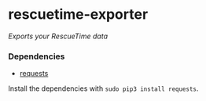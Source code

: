 rescuetime-exporter
===================

*Exports your RescueTime data*


### Dependencies
 - [requests](http://docs.python-requests.org/en/latest/)

Install the dependencies with `sudo pip3 install requests`.

